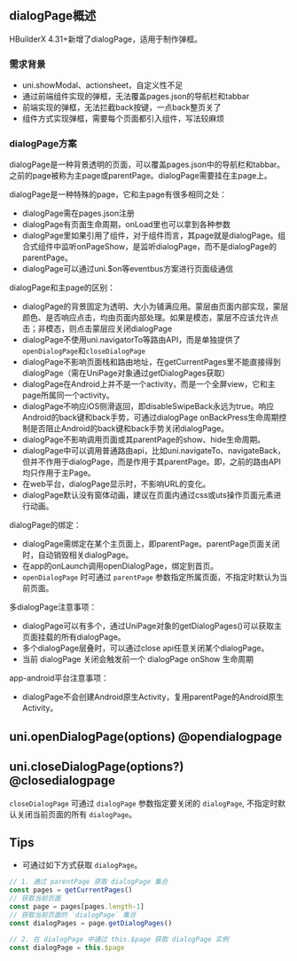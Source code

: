 ## dialogPage概述
HBuilderX 4.31+新增了dialogPage，适用于制作弹框。

### 需求背景
- uni.showModal、actionsheet，自定义性不足
- 通过前端组件实现的弹框，无法覆盖pages.json的导航栏和tabbar
- 前端实现的弹框，无法拦截back按键，一点back整页关了
- 组件方式实现弹框，需要每个页面都引入组件，写法较麻烦

### dialogPage方案
dialogPage是一种背景透明的页面，可以覆盖pages.json中的导航栏和tabbar。之前的page被称为主page或parentPage。dialogPage需要挂在主page上。

dialogPage是一种特殊的page，它和主page有很多相同之处：
- dialogPage需在pages.json注册
- dialogPage有页面生命周期，onLoad里也可以拿到各种参数
- dialogPage里如果引用了组件，对于组件而言，其page就是dialogPage。组合式组件中监听onPageShow，是监听dialogPage，而不是dialogPage的parentPage。
- dialogPage可以通过uni.$on等eventbus方案进行页面级通信

dialogPage和主page的区别：
- dialogPage的背景固定为透明、大小为铺满应用。蒙层由页面内部实现，蒙层颜色、是否响应点击，均由页面内部处理。如果是模态，蒙层不应该允许点击；非模态，则点击蒙层应关闭dialogPage
- dialogPage不使用uni.navigatorTo等路由API，而是单独提供了`openDialogPage`和`closeDialogPage`
- dialogPage不影响页面栈和路由地址，在getCurrentPages里不能直接得到dialogPage（需在UniPage对象通过getDialogPages获取）
- dialogPage在Android上并不是一个activity，而是一个全屏view，它和主page所属同一个activity。
- dialogPage不响应iOS侧滑返回，即disableSwipeBack永远为true。响应Android的back键和back手势，可通过dialogPage onBackPress生命周期控制是否阻止Android的back键和back手势关闭dialogPage。
- dialogPage不影响调用页面或其parentPage的show、hide生命周期。
- dialogPage中可以调用普通路由api，比如uni.navigateTo、navigateBack，但并不作用于dialogPage，而是作用于其parentPage。即，之前的路由API均只作用于主Page。
- 在web平台，dialogPage显示时，不影响URL的变化。
- dialogPage默认没有窗体动画，建议在页面内通过css或uts操作页面元素进行动画。

dialogPage的绑定：
- dialogPage需绑定在某个主页面上，即parentPage。parentPage页面关闭时，自动销毁相关dialogPage。
- 在app的onLaunch调用openDialogPage，绑定到首页。
- `openDialogPage` 时可通过 `parentPage` 参数指定所属页面，不指定时默认为当前页面。

多dialogPage注意事项：
- dialogPage可以有多个，通过UniPage对象的getDialogPages()可以获取主页面挂载的所有dialogPage。
- 多个dialogPage层叠时，可以通过close api任意关闭某个dialogPage。
- 当前 dialogPage 关闭会触发前一个 dialogPage onShow 生命周期

app-android平台注意事项：  
- dialogPage不会创建Android原生Activity，复用parentPage的Android原生Activity。

## uni.openDialogPage(options) @opendialogpage

<!-- UTSAPIJSON.openDialogPage.description -->

<!-- UTSAPIJSON.openDialogPage.compatibility -->

<!-- UTSAPIJSON.openDialogPage.param -->

<!-- UTSAPIJSON.openDialogPage.returnValue -->

<!-- UTSAPIJSON.openDialogPage.example -->

<!-- UTSAPIJSON.openDialogPage.tutorial -->

## uni.closeDialogPage(options?) @closedialogpage

<!-- UTSAPIJSON.closeDialogPage.description -->

`closeDialogPage` 可通过 `dialogPage` 参数指定要关闭的 `dialogPage`, 不指定时默认关闭当前页面的所有 `dialogPage`。

<!-- UTSAPIJSON.closeDialogPage.compatibility -->

<!-- UTSAPIJSON.closeDialogPage.param -->

<!-- UTSAPIJSON.closeDialogPage.returnValue -->

<!-- UTSAPIJSON.closeDialogPage.example -->

<!-- UTSAPIJSON.closeDialogPage.tutorial -->

<!-- UTSAPIJSON.dialogPage.example -->

<!-- UTSAPIJSON.general_type.name -->

<!-- UTSAPIJSON.general_type.param -->

## Tips
* 可通过如下方式获取 `dialogPage`。
```js
// 1. 通过 parentPage 获取 dialogPage 集合
const pages = getCurrentPages()
// 获取当前页面
const page = pages[pages.length-1]
// 获取当前页面的 `dialogPage` 集合
const dialogPages = page.getDialogPages()

// 2. 在 dialogPage 中通过 this.$page 获取 dialogPage 实例
const dialogPage = this.$page
```